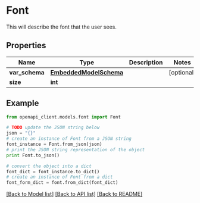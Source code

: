 # Font

This will describe the font that the user sees.

## Properties
Name | Type | Description | Notes
------------ | ------------- | ------------- | -------------
**var_schema** | [**EmbeddedModelSchema**](EmbeddedModelSchema.md) |  | [optional] 
**size** | **int** |  | 

## Example

```python
from openapi_client.models.font import Font

# TODO update the JSON string below
json = "{}"
# create an instance of Font from a JSON string
font_instance = Font.from_json(json)
# print the JSON string representation of the object
print Font.to_json()

# convert the object into a dict
font_dict = font_instance.to_dict()
# create an instance of Font from a dict
font_form_dict = font.from_dict(font_dict)
```
[[Back to Model list]](../README.md#documentation-for-models) [[Back to API list]](../README.md#documentation-for-api-endpoints) [[Back to README]](../README.md)


